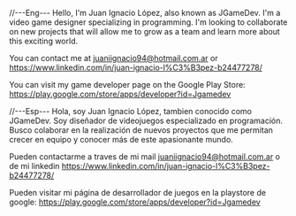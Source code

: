 //---Eng---
Hello, I'm Juan Ignacio López, also known as JGameDev. 
I'm a video game designer specializing in programming. 
I'm looking to collaborate on new projects that will allow me to grow as a team and learn more about this exciting world.

You can contact me at juaniignacio94@hotmail.com.ar or https://www.linkedin.com/in/juan-ignacio-l%C3%B3pez-b24477278/ 

You can visit my game developer page on the Google Play Store:
https://play.google.com/store/apps/developer?id=Jgamedev

//---Esp---
Hola, soy Juan Ignacio López, tambien conocido como JGameDev.
Soy diseñador de videojuegos especializado en programación.
Busco colaborar en la realización de nuevos proyectos que me permitan crecer en equipo y conocer más de este apasionante mundo.

Pueden contactarme a traves de mi mail juaniignacio94@hotmail.com.ar o de mi linkedin https://www.linkedin.com/in/juan-ignacio-l%C3%B3pez-b24477278/

Pueden visitar mi página de desarrollador de juegos en la playstore de google:
https://play.google.com/store/apps/developer?id=Jgamedev
